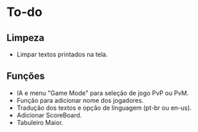 # To-do

## Limpeza
 - Limpar textos printados na tela.

## Funções
 - IA e menu "Game Mode" para seleção de jogo PvP ou PvM.
 - Função para adicionar nome dos jogadores.
 - Tradução dos textos e opção de linguagem (pt-br ou en-us).
 - Adicionar ScoreBoard.
 - Tabuleiro Maior.